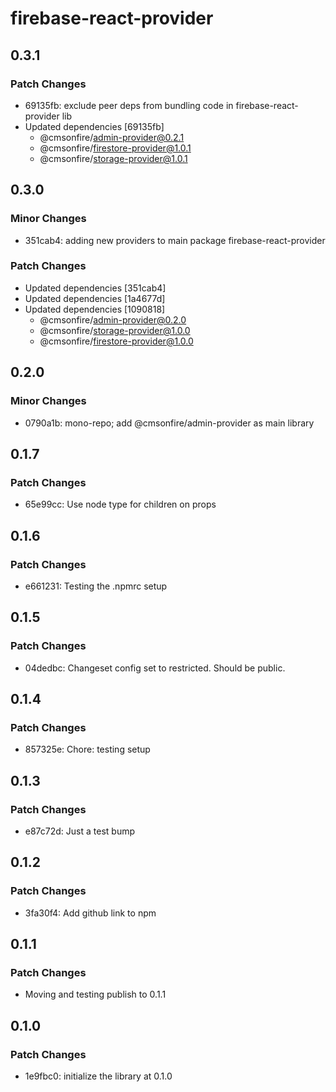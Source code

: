 # firebase-react-provider

## 0.3.1

### Patch Changes

- 69135fb: exclude peer deps from bundling code in firebase-react-provider lib
- Updated dependencies [69135fb]
  - @cmsonfire/admin-provider@0.2.1
  - @cmsonfire/firestore-provider@1.0.1
  - @cmsonfire/storage-provider@1.0.1

## 0.3.0

### Minor Changes

- 351cab4: adding new providers to main package firebase-react-provider

### Patch Changes

- Updated dependencies [351cab4]
- Updated dependencies [1a4677d]
- Updated dependencies [1090818]
  - @cmsonfire/admin-provider@0.2.0
  - @cmsonfire/storage-provider@1.0.0
  - @cmsonfire/firestore-provider@1.0.0

## 0.2.0

### Minor Changes

- 0790a1b: mono-repo; add @cmsonfire/admin-provider as main library

## 0.1.7

### Patch Changes

- 65e99cc: Use node type for children on props

## 0.1.6

### Patch Changes

- e661231: Testing the .npmrc setup

## 0.1.5

### Patch Changes

- 04dedbc: Changeset config set to restricted. Should be public.

## 0.1.4

### Patch Changes

- 857325e: Chore: testing setup

## 0.1.3

### Patch Changes

- e87c72d: Just a test bump

## 0.1.2

### Patch Changes

- 3fa30f4: Add github link to npm

## 0.1.1

### Patch Changes

- Moving and testing publish to 0.1.1

## 0.1.0

### Patch Changes

- 1e9fbc0: initialize the library at 0.1.0

